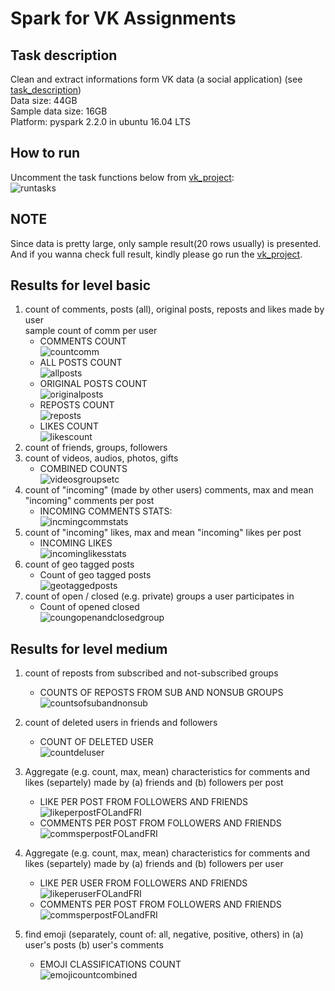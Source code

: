 # Spark for VK Assignments
## Task description
Clean and extract informations form VK data (a social application) (see [task_description](./BgData-Task.txt))   
Data size: 44GB  
Sample data size: 16GB  
Platform: pyspark 2.2.0 in ubuntu 16.04 LTS
## How to run
Uncomment the task functions below from [vk_project](./vk_project.py):  
![runtasks](./figures/runtasks.png)  
## NOTE
Since data is pretty large, only sample result(20 rows usually) is presented. And if you wanna check full result, kindly please go run the [vk_project](./vk_project.py).
## Results for level basic
1. count of comments, posts (all), original posts, reposts and likes made by user  
sample count of comm per user  
    * COMMENTS COUNT  
    ![countcomm](./figures/countcommentperuser.png)  
    * ALL POSTS COUNT  
    ![allposts](./figures/allposts.png)
    * ORIGINAL POSTS COUNT  
    ![originalposts](./figures/originalposts.png)  
    * REPOSTS COUNT  
    ![reposts](./figures/repostedposts.png)  
    * LIKES COUNT  
    ![likescount](./figures/likescounts.png)  
2. count of friends, groups, followers 
3. count of videos, audios, photos, gifts
    * COMBINED COUNTS  
    ![videosgroupsetc](./figures/videosgroupsetc.png)  
4. count of "incoming" (made by other users) comments, max and mean "incoming" comments per post  
    * INCOMING COMMENTS STATS:  
    ![incmingcommstats](./figures/incomingcommentsstat.png)  
5. count of "incoming" likes, max and mean "incoming" likes per post  
    * INCOMING LIKES  
    ![incominglikesstats](./figures/incominglikestat.png) 
6. count of geo tagged posts  
    * Count of geo tagged posts  
    ![geotaggedposts](./figures/geotagged.png)
7. count of open / closed (e.g. private) groups a user participates in  
    * Count of opened closed  
    ![coungopenandclosedgroup](./figures/countofopenclosedgroup.png)

## Results for level medium
1. count of reposts from subscribed and not-subscribed groups  
    * COUNTS OF REPOSTS FROM SUB AND NONSUB GROUPS  
    ![countsofsubandnonsub](./figures/countfromsubnonsub_combined.png) 

2. count of deleted users in friends and followers
    * COUNT OF DELETED USER   
    ![countdeluser](./figures/delfrifolcount.png)

3. Aggregate (e.g. count, max, mean) characteristics for comments and likes (separtely) made by (a) friends and (b) followers per post  
    * LIKE PER POST FROM FOLLOWERS AND FRIENDS  
    ![likeperpostFOLandFRI](./figures/likefromfolandfri.png)  
    * COMMENTS PER POST FROM FOLLOWERS AND FRIENDS  
    ![commsperpostFOLandFRI](./figures/commfromfolandfri.png)  
4. Aggregate (e.g. count, max, mean) characteristics for comments and likes (separtely) made by (a) friends and (b) followers per user
    * LIKE PER USER FROM FOLLOWERS AND FRIENDS  
    ![likeperuserFOLandFRI](./figures/likeperuserstats.png)  
    * COMMENTS PER POST FROM FOLLOWERS AND FRIENDS  
    ![commsperpostFOLandFRI](./figures/commentsperuserstats.png)
5. find emoji (separately, count of: all, negative, positive, others) in (a) user's posts (b) user's comments  
    * EMOJI CLASSIFICATIONS COUNT  
    ![emojicountcombined](./figures/emojicountcombined.png)